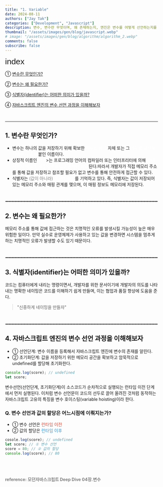 ```yaml
---
title: "1. Variable"
date: 2024-08-11
authors: ["Jay Tak"]
categories: ["Development", "Javascript"]
description: 변수, 변수란 무엇이며, 왜 존재하는지, 엔진은 변수를 어떻게 선언하는지를 통해 변수를 이해해보자.
thumbnail: "/assets/images/gen/blog/javascript.webp"
# image: "/assets/images/gen/blog/algorithm/algorithm_2.webp"
comments: false
subscribe: false
---
```


<span style="font-family: 'Brown', sans-serif !important; font-size: 20pt;">index</span>

① [변수란 무엇인가?](#1-변수란-무엇인가)<br>

② [변수는 왜 필요한가?](#2-변수는-왜-필요한가)<br>

③ [식별자(identifier)는 어떠한 의미가 있을까?](#3-식별자identifier는-어떠한-의미가-있을까)<br>

④ [자바스크립트 엔진의 변수 선언 과정을 이해해보자](#4-자바스크립트-엔진의-변수-선언-과정을-이해해보자)

<br>

---

## 1. 변수란 무엇인가?

- 변수는 하나의 값을 저장하기 위해 확보한 <span style="color: white;">메모리 공간</span> 자체 또는 그 <span style="color: white;">메모리 공간을 식별하기 위해</span> 붙인 이름이다.
- 상징적 이름인 <span style="color: white;">변수</span>>는 프로그래밍 언어의 컴파일러 또는 인터프리터에 의해 <span style="color: white;">값이 저장된 메모리 공간의 주소로 치환되어 실행</span>된다.따라서 개발자가 직접 메모리 주소를 통해 값을 저장하고 참조할 필요가 없고 변수를 통해 안전하게 접근할 수 있다.
- 식별자는 <span style="color:grey">(값이 아니라)</span> <span style="color: white;">메모리 주소</span>를 기억하고 있다. 즉, 식별자는 값이 저장되어 있는 메모리 주소와 매핑 관계를 맺으며, 이 매핑 정보도 메모리에 저장된다.

<br>

<hr style="border: 1px dashed #ccc;">

## 2. 변수는 왜 필요한가?

메모리 주소를 통해 값에 접근하는 것은 치명적인 오류를 발생시킬 가능성이 높은 매우 위험한 일이다. 만약 실수로 운영체제가 사용하고 있는 값을 변경하면 시스템을 멈추게 하는 치명적인 오류가 발생할 수도 있기 때문이다.

<br>
<hr style="border: 1px dashed #ccc;">

## 3. 식별자(identifier)는 어떠한 의미가 있을까?

코드는 컴퓨터에게 내리는 명령이면서, 개발자를 위한 문서이기에 개발자의 의도를 나타내는 명확한 네이밍은 코드를 이해하기 쉽게 만들며, 이는 협업과 품질 향상에 도움을 준다.

> "신중하게 네이밍을 만들자"

<br>
<hr style="border: 1px dashed #ccc;">

## 4. 자바스크립트 엔진의 변수 선언 과정을 이해해보자

- ① 선언단계: 변수 이름을 등록해서 자바스크립트 엔진에 변수의 존재를 알린다.
- ② 초기화단계: 값을 저장하기 위한 메모리 공간을 확보하고 암묵적으로 undefined를 할당해 초기화한다.

```javascript
console.log(score); // undefined
let score;
```

변수선언(선언단계, 초기화단계)이 소스코드가 순차적으로 실행되는 런타임 이전 단계에서 먼저 실행된다.
이처럼 변수 선언문이 코드의 선두로 끌어 올려진 것처럼 동작하는 자바스크립트 고유의 특징을 변수 호이스팅(variable hoisting)이라 한다.

### Q. 변수 선언과 값의 할당은 어느시점에 이뤄지는가?

- ① 변수 선언은 <span style="color:#e74c3c">런타임 이전</span>
- ② 값의 할당은 <span style="color:#3498db">런타임 이후</span>

```javascript
cosole.log(score); // undefined
let score; // ① 변수 선언
score = 80; // ② 값의 할당
console.log(score); // 80
```

<br>
<br>

#### <span style="color:grey">reference: 모던자바스크립트 Deep Dive 04장.변수</span>

